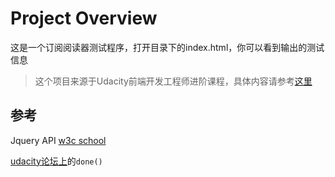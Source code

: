# Project Overview

这是一个订阅阅读器测试程序，打开目录下的index.html，你可以看到输出的测试信息

>这个项目来源于Udacity前端开发工程师进阶课程，具体内容请参考[这里](https://cn.udacity.com/course/front-end-web-developer-nanodegree--nd001-cn-advanced)

## 参考

Jquery API [w3c school](http://www.w3school.com.cn/)

[udacity论坛上](http://discussions.youdaxue.com/t/topic/54114)的`done()`